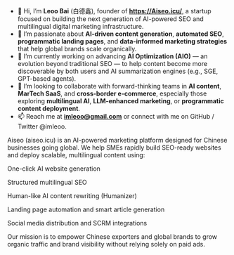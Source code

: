 - 👋 Hi, I’m **Leoo Bai** (白德鑫), founder of **https://Aiseo.icu/**, a startup focused on building the next generation of AI-powered SEO and multilingual digital marketing infrastructure.
- 👀 I’m passionate about **AI-driven content generation**, **automated SEO**, **programmatic landing pages**, and **data-informed marketing strategies** that help global brands scale organically.
- 🌱 I’m currently working on advancing **AI Optimization (AIO)** — an evolution beyond traditional SEO — to help content become more discoverable by both users and AI summarization engines (e.g., SGE, GPT-based agents).
- 💞️ I’m looking to collaborate with forward-thinking teams in **AI content**, **MarTech SaaS**, and **cross-border e-commerce**, especially those exploring **multilingual AI**, **LLM-enhanced marketing**, or **programmatic content deployment**.
- 📫 Reach me at **imleoo@gmail.com** or connect with me on GitHub / Twitter @imleoo.

<!---
imleoo/imleoo is a ✨ special ✨ repository because its `README.md` (this file) appears on your GitHub profile.
You can click the Preview link to take a look at your changes.
--->
Aiseo (aiseo.icu) is an AI-powered marketing platform designed for Chinese businesses going global. We help SMEs rapidly build SEO-ready websites and deploy scalable, multilingual content using:

One-click AI website generation

Structured multilingual SEO

Human-like AI content rewriting (Humanizer)

Landing page automation and smart article generation

Social media distribution and SCRM integrations

Our mission is to empower Chinese exporters and global brands to grow organic traffic and brand visibility without relying solely on paid ads.
